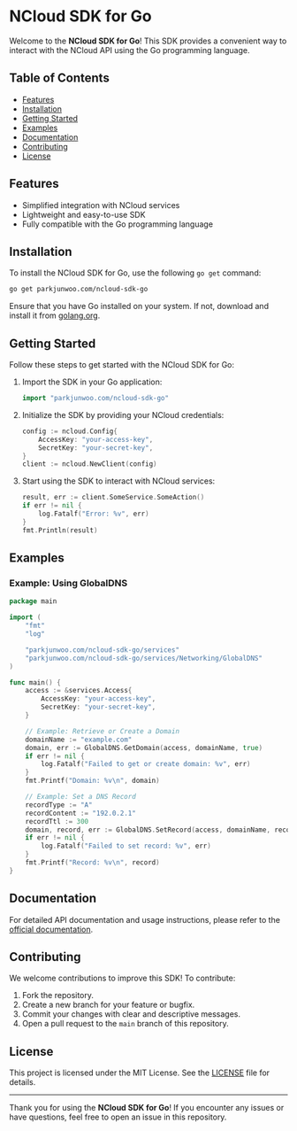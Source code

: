 # NCloud SDK for Go

Welcome to the **NCloud SDK for Go**! This SDK provides a convenient way to interact with the NCloud API using the Go programming language.

## Table of Contents

- [Features](#features)
- [Installation](#installation)
- [Getting Started](#getting-started)
- [Examples](#examples)
- [Documentation](#documentation)
- [Contributing](#contributing)
- [License](#license)

## Features

- Simplified integration with NCloud services
- Lightweight and easy-to-use SDK
- Fully compatible with the Go programming language

## Installation

To install the NCloud SDK for Go, use the following `go get` command:

```bash
go get parkjunwoo.com/ncloud-sdk-go
```

Ensure that you have Go installed on your system. If not, download and install it from [golang.org](https://golang.org/).

## Getting Started

Follow these steps to get started with the NCloud SDK for Go:

1. Import the SDK in your Go application:

    ```go
    import "parkjunwoo.com/ncloud-sdk-go"
    ```

2. Initialize the SDK by providing your NCloud credentials:

    ```go
    config := ncloud.Config{
        AccessKey: "your-access-key",
        SecretKey: "your-secret-key",
    }
    client := ncloud.NewClient(config)
    ```

3. Start using the SDK to interact with NCloud services:

    ```go
    result, err := client.SomeService.SomeAction()
    if err != nil {
        log.Fatalf("Error: %v", err)
    }
    fmt.Println(result)
    ```

## Examples

### Example: Using GlobalDNS

```go
package main

import (
    "fmt"
    "log"

    "parkjunwoo.com/ncloud-sdk-go/services"
    "parkjunwoo.com/ncloud-sdk-go/services/Networking/GlobalDNS"
)

func main() {
    access := &services.Access{
        AccessKey: "your-access-key",
        SecretKey: "your-secret-key",
    }

    // Example: Retrieve or Create a Domain
    domainName := "example.com"
    domain, err := GlobalDNS.GetDomain(access, domainName, true)
    if err != nil {
        log.Fatalf("Failed to get or create domain: %v", err)
    }
    fmt.Printf("Domain: %v\n", domain)

    // Example: Set a DNS Record
    recordType := "A"
    recordContent := "192.0.2.1"
    recordTtl := 300
    domain, record, err := GlobalDNS.SetRecord(access, domainName, recordType, recordContent, recordTtl, true)
    if err != nil {
        log.Fatalf("Failed to set record: %v", err)
    }
    fmt.Printf("Record: %v\n", record)
}
```

## Documentation

For detailed API documentation and usage instructions, please refer to the [official documentation](https://api.ncloud-docs.com/docs).

## Contributing

We welcome contributions to improve this SDK! To contribute:

1. Fork the repository.
2. Create a new branch for your feature or bugfix.
3. Commit your changes with clear and descriptive messages.
4. Open a pull request to the `main` branch of this repository.

## License

This project is licensed under the MIT License. See the [LICENSE](LICENSE) file for details.

---

Thank you for using the **NCloud SDK for Go**! If you encounter any issues or have questions, feel free to open an issue in this repository.
